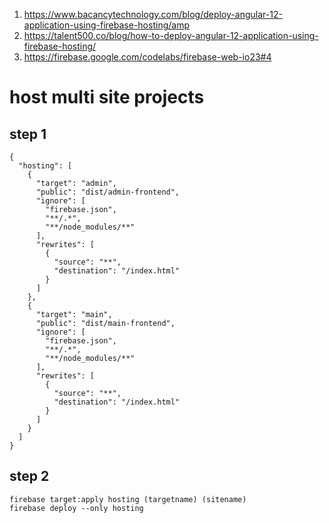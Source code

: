 1. https://www.bacancytechnology.com/blog/deploy-angular-12-application-using-firebase-hosting/amp
2. https://talent500.co/blog/how-to-deploy-angular-12-application-using-firebase-hosting/
3. https://firebase.google.com/codelabs/firebase-web-io23#4

# host multi site projects
## step 1
```
{
  "hosting": [
    {
      "target": "admin",
      "public": "dist/admin-frontend",
      "ignore": [
        "firebase.json",
        "**/.*",
        "**/node_modules/**"
      ],
      "rewrites": [
        {
          "source": "**",
          "destination": "/index.html"
        }
      ]
    },
    {
      "target": "main",
      "public": "dist/main-frontend",
      "ignore": [
        "firebase.json",
        "**/.*",
        "**/node_modules/**"
      ],
      "rewrites": [
        {
          "source": "**",
          "destination": "/index.html"
        }
      ]
    }
  ]
}

```
## step 2

```
firebase target:apply hosting (targetname) (sitename)
firebase deploy --only hosting


```
